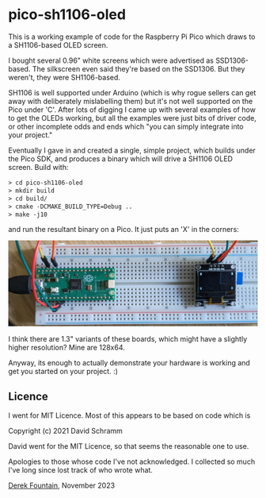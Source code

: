 # pico-sh1106-oled

This is a working example of code for the Raspberry Pi Pico which draws
to a SH1106-based OLED screen.

I bought several 0.96" white screens which were advertised as
SSD1306-based. The silkscreen even said they're based on the SSD1306.
But they weren't, they were SH1106-based.

SH1106 is well supported under Arduino (which is why rogue sellers can
get away with deliberately mislabelling them) but it's not well 
supported on the Pico under 'C'. After lots of digging I came up with
several examples of how to get the OLEDs working, but all the examples
were just bits of driver code, or other incomplete odds and ends which
"you can simply integrate into your project."

Eventually I gave in and created a single, simple project, which builds
under the Pico SDK, and produces a binary which will drive a SH1106
OLED screen. Build with:

```
> cd pico-sh1106-oled
> mkdir build
> cd build/
> cmake -DCMAKE_BUILD_TYPE=Debug ..
> make -j10
```

and run the resultant binary on a Pico. It just puts an 'X' in the
corners:

![alt text](images/working.jpg "Board working")

I think there are 1.3" variants of these boards, which might have a
slightly higher resolution? Mine are 128x64.

Anyway, its enough to actually demonstrate your hardware is working
and get you started on your project. :)

## Licence

I went for MIT Licence. Most of this appears to be based on code
which is

Copyright (c) 2021 David Schramm

David went for the MIT Licence, so that seems the reasonable one to
use.

Apologies to those whose code I've not acknowledged. I collected so
much I've long since lost track of who wrote what.

[Derek Fountain](https://www.derekfountain.org/), November 2023